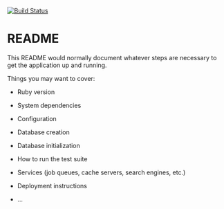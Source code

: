 [![Build Status](https://travis-ci.org/yukimura1227test/sample.svg?branch=master)](https://travis-ci.org/yukimura1227test/sample)
# README

This README would normally document whatever steps are necessary to get the
application up and running.

Things you may want to cover:

* Ruby version

* System dependencies

* Configuration

* Database creation

* Database initialization

* How to run the test suite

* Services (job queues, cache servers, search engines, etc.)

* Deployment instructions

* ...
